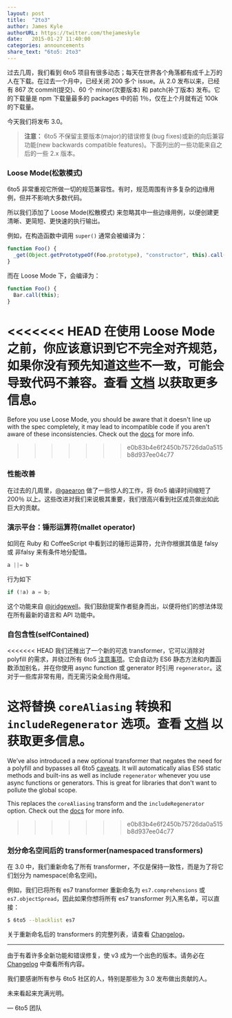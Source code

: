 ```yaml
---
layout: post
title:  "2to3"
author: James Kyle
authorURL: https://twitter.com/thejameskyle
date:   2015-01-27 11:40:00
categories: announcements
share_text: "6to5: 2to3"
---
```


过去几周，我们看到 6to5 项目有很多动态；每天在世界各个角落都有成千上万的人在下载。在过去一个月中，已经关闭 200 多个 issue。从 2.0 发布以来，已经有 867 次 commit(提交)、60 个 minor(次要版本) 和 patch(补丁版本) 发布。它的下载量是 npm 下载量最多的 packages 中的前 1％，仅在上个月就有近 100k 的下载量。

今天我们将发布 3.0。

<!--truncate-->

> **注意：** 6to5 不保留主要版本(major)的错误修复(bug fixes)或新的向后兼容功能(new backwards compatible features)。下面列出的一些功能来自之后的一些 2.x 版本。

### Loose Mode(松散模式)

6to5 非常重视它所做一切的规范兼容性。有时，规范周围有许多复杂的边缘用例，但并不影响大多数代码。

所以我们添加了 Loose Mode(松散模式) 来忽略其中一些边缘用例，以便创建更清晰、更简短、更快速的执行输出。

例如，在构造函数中调用 `super()` 通常会被编译为：

```js title="JavaScript"
function Foo() {
  _get(Object.getPrototypeOf(Foo.prototype), "constructor", this).call(this);
}
```

而在 Loose Mode 下，会编译为：

```js title="JavaScript"
function Foo() {
  Bar.call(this);
}
```

<<<<<<< HEAD
在使用 Loose Mode 之前，你应该意识到它不完全对齐规范，如果你没有预先知道这些不一致，可能会导致代码不兼容。查看 [文档](/docs/en/#压缩性)<!--/docs/usage/loose/--> 以获取更多信息。
=======
Before you use Loose Mode, you should be aware that it doesn't line up with the spec completely, it may lead to incompatible code if you aren't aware of these inconsistencies. Check out the [docs](https://hzoo.github.io/babel.github.io/docs/usage/loose/) for more info.
>>>>>>> e0b83b4e6f2450b75726da0a515b8d937ee04c77

### 性能改善

在过去的几周里，[@gaearon](https://github.com/gaearon) 做了一些惊人的工作，将 6to5 编译时间缩短了 200％ 以上。这些改进对我们来说极其重要，我们很高兴看到社区成员做出如此巨大的贡献。

### 演示平台：锤形运算符(mallet operator)

如同在 Ruby 和 CoffeeScript 中看到过的锤形运算符，允许你根据其值是 falsy 或 非falsy 来有条件地分配值。

```js title="JavaScript"
a ||= b
```

行为如下

```js title="JavaScript"
if (!a) a = b;
```

这个功能来自 [@jridgewell](https://github.com/jridgewell)。我们鼓励提案作者挺身而出，以便将他们的想法体现在所有最新的语言和 API 功能中。

### 自包含性(selfContained)

<<<<<<< HEAD
我们还推出了一个新的可选 transformer，它可以消除对 polyfill 的需求，并绕过所有 6to5 [注意事项](/docs/en/caveats/)<!--/docs/usage/caveats/-->。它会自动为 ES6 静态方法和内置函数添加别名，并在你使用 async function 或 generator 时引用 `regenerator`。这对于一些库非常有用，而无需污染全局作用域。

这将替换 `coreAliasing` 转换和 `includeRegenerator` 选项。查看 [文档](/docs/usage/transformers#selfContained)<!--/docs/usage/transformers#selfContained--> 以获取更多信息。
=======
We’ve also introduced a new optional transformer that negates the need for a polyfill and bypasses all 6to5 [caveats](https://hzoo.github.io/babel.github.io/docs/usage/caveats/). It will automatically alias ES6 static methods and built-ins as well as include `regenerator` whenever you use async functions or generators. This is great for libraries that don't want to pollute the global scope.

This replaces the `coreAliasing` transform and the `includeRegenerator` option. Check out the [docs](https://hzoo.github.io/babel.github.io/docs/usage/transformers#selfContained) for more info.
>>>>>>> e0b83b4e6f2450b75726da0a515b8d937ee04c77

### 划分命名空间后的 transformer(namespaced transformers)

在 3.0 中，我们重新命名了所有 transformer，不仅是保持一致性，而是为了将它们划分为 namespace(命名空间)。

例如，我们已将所有 es7 transformer 重新命名为 `es7.comprehensions` 或 `es7.objectSpread`，因此如果你想将所有 es7 transformer 列入黑名单，可以直接：

```sh title="Shell"
$ 6to5 --blacklist es7
```

关于重新命名后的 transformers 的完整列表，请查看 [Changelog](https://github.com/babel/babel/blob/master/.github/CHANGELOG-6to5.md)<!--https://github.com/6to5/6to5/blob/master/CHANGELOG.md#300-->。

---

由于有着许多全新功能和错误修复，使 v3 成为一个出色的版本。请务必在 [Changelog](https://github.com/babel/babel/blob/master/.github/CHANGELOG-6to5.md)<!--https://github.com/6to5/6to5/blob/master/CHANGELOG.md#300--> 中查看所有内容。

我们要感谢所有参与 6to5 社区的人，特别是那些为 3.0 发布做出贡献的人。

未来看起来充满光明。

<p class="text-right">— 6to5 团队</p>
